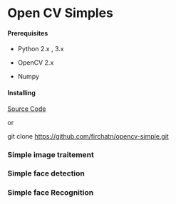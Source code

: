 # Open CV Simples


#### Prerequisites

* Python 2.x , 3.x

* OpenCV 2.x

* Numpy

#### Installing
[Source Code ](https://https://github.com/firchatn/opencv-simple.git)

or

git clone https://github.com/firchatn/opencv-simple.git

### Simple image traitement

### Simple face detection

### Simple face Recognition
